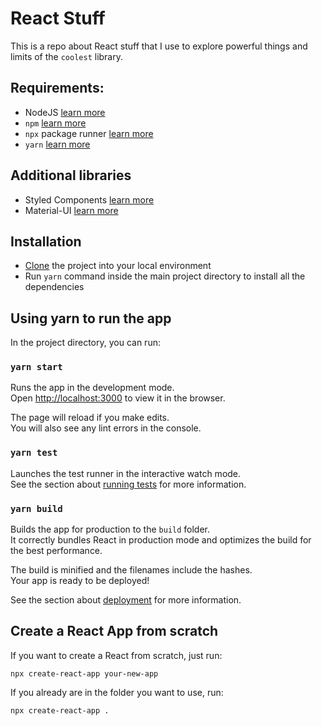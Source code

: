 # React Stuff
This is a repo about React stuff that I use to explore powerful things and limits of the `coolest` library.

## Requirements:
* NodeJS [learn more](https://nodejs.org/en/)
* `npm` [learn more](https://docs.npmjs.com/downloading-and-installing-node-js-and-npm)
* `npx` package runner [learn more](https://nodejs.dev/learn/the-npx-nodejs-package-runner)
* `yarn` [learn more](https://yarnpkg.com/getting-started/install)

## Additional libraries
* Styled Components [learn more](https://styled-components.com/)
* Material-UI [learn more](https://material-ui.com/getting-started/installation/)

## Installation
* [Clone](https://git-scm.com/book/it/v2/Git-Basics-Getting-a-Git-Repository) the project into your local environment
* Run `yarn` command inside the main project directory to install all the dependencies

## Using yarn to run the app

In the project directory, you can run:

### `yarn start`

Runs the app in the development mode.\
Open [http://localhost:3000](http://localhost:3000) to view it in the browser.

The page will reload if you make edits.\
You will also see any lint errors in the console.

### `yarn test`

Launches the test runner in the interactive watch mode.\
See the section about [running tests](https://facebook.github.io/create-react-app/docs/running-tests) for more information.

### `yarn build`

Builds the app for production to the `build` folder.\
It correctly bundles React in production mode and optimizes the build for the best performance.

The build is minified and the filenames include the hashes.\
Your app is ready to be deployed!

See the section about [deployment](https://facebook.github.io/create-react-app/docs/deployment) for more information.

## Create a React App from scratch
If you want to create a React from scratch, just run:
```
npx create-react-app your-new-app
```
If you already are in the folder you want to use, run:
```
npx create-react-app .
```
